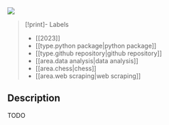 
<img src="https://i.redd.it/betxkdc336la1.jpg" class="header-image">

> [!print]- Labels
> - [[2023]]
> - [[type.python package|python package]]
> - [[type.github repository|github repository]]
> - [[area.data analysis|data analysis]]
> - [[area.chess|chess]]
> - [[area.web scraping|web scraping]]

## Description

TODO